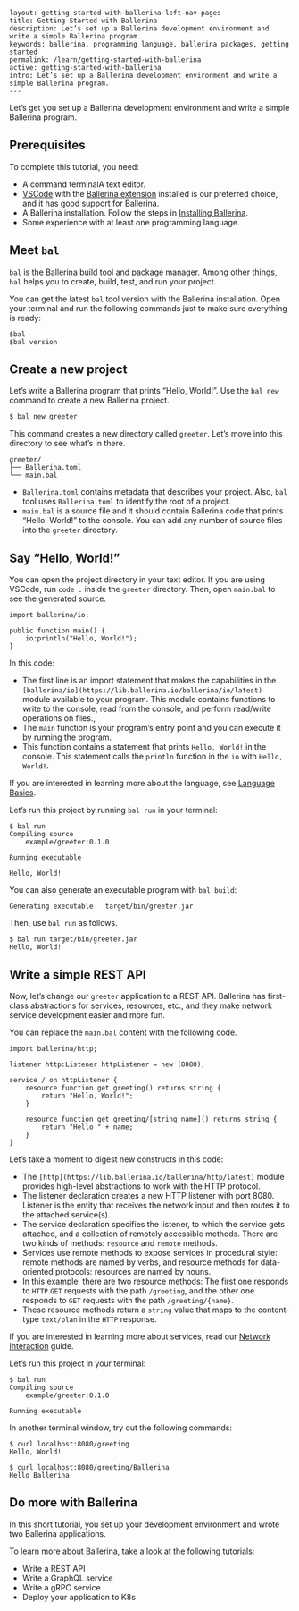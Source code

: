 ```
layout: getting-started-with-ballerina-left-nav-pages
title: Getting Started with Ballerina
description: Let’s set up a Ballerina development environment and write a simple Ballerina program.
keywords: ballerina, programming language, ballerina packages, getting started
permalink: /learn/getting-started-with-ballerina
active: getting-started-with-ballerina
intro: Let’s set up a Ballerina development environment and write a simple Ballerina program.
---
```

Let’s get you set up a Ballerina development environment and write a simple Ballerina program.

## Prerequisites

To complete this tutorial, you need:

- A command terminalA text editor.
- [VSCode](https://code.visualstudio.com/) with the [Ballerina extension](https://marketplace.visualstudio.com/items?itemName=WSO2.ballerina) installed is our preferred choice, and it has good support for Ballerina.
- A Ballerina installation. Follow the steps in [Installing Ballerina](https://ballerina.io/learn/installing-ballerina/setting-up-ballerina/).
- Some experience with at least one programming language. 

## Meet `bal`

`bal` is the Ballerina build tool and package manager. Among other things, `bal` helps you to create, build, test, and run your project. 

You can get the latest `bal` tool version with the Ballerina installation. Open your terminal and run the following commands just to make sure everything is ready:

```
$bal
$bal version
```

## Create a new project

Let’s write a Ballerina program that prints “Hello, World!”. Use the `bal new` command to create a new Ballerina project. 

```bash
$ bal new greeter
```

This command creates a new directory called `greeter`. Let’s move into this directory to see what’s in there. 

```
greeter/
├── Ballerina.toml
└── main.bal
```

- `Ballerina.toml` contains metadata that describes your project. Also, `bal` tool uses `Ballerina.toml` to identify the root of a project.
- `main.bal` is a source file and it should contain Ballerina code that prints “Hello, World!” to the console. You can add any number of source files into the `greeter` directory.

## Say “Hello, World!”

You can open the project directory in your text editor. If you are using VSCode, run `code .` inside the `greeter` directory. Then, open `main.bal` to see the generated source.

```ballerina
import ballerina/io;

public function main() {
    io:println("Hello, World!");
}
```

In this code:

- The first line is an import statement that makes the capabilities in the `[ballerina/io](https://lib.ballerina.io/ballerina/io/latest)` module available to your program. This module contains functions to write to the console, read from the console, and perform read/write operations on files.,
- The `main` function is your program’s entry point and you can execute it by running the program. 
- This function contains a statement that prints `Hello, World!` in the console. This statement calls the `println` function in the `io` with `Hello, World!`.

If you are interested in learning more about the language, see [Language Basics](https://ballerina.io/learn/language-basics/). 

Let’s run this project by running `bal run` in your terminal:

```
$ bal run
Compiling source
	example/greeter:0.1.0

Running executable

Hello, World!
```

You can also generate an executable program with `bal build`:

```$ bal buildCompiling source	sameera/greeter:0.1.0
Generating executable	target/bin/greeter.jar
```

Then, use `bal run` as follows.

```
$ bal run target/bin/greeter.jar
Hello, World!
```

## Write a simple REST API

Now, let’s change our `greeter` application to a REST API. Ballerina has first-class abstractions for services, resources, etc., and they make network service development easier and more fun. 

You can replace the `main.bal` content with the following code.

```
import ballerina/http;

listener http:Listener httpListener = new (8080);

service / on httpListener {
    resource function get greeting() returns string { 
        return "Hello, World!"; 
    }

    resource function get greeting/[string name]() returns string { 
        return "Hello " + name; 
    }
}
```

Let’s take a moment to digest new constructs in this code:

- The `[http](https://lib.ballerina.io/ballerina/http/latest)` module provides high-level abstractions to work with the HTTP protocol. 
- The listener declaration creates a new HTTP listener with port 8080. Listener is the entity that receives the network input and then routes it to the attached service(s).
- The service declaration specifies the listener, to which the service gets attached, and a collection of remotely accessible methods. There are two kinds of methods: `resource` and `remote` methods.
- Services use remote methods to expose services in procedural style: remote methods are named by verbs, and resource methods for data-oriented protocols: resources are named by nouns.
- In this example, there are two resource methods: The first one responds to `HTTP` `GET` requests with the path `/greeting`, and the other one responds to `GET` requests with the path `/greeting/{name}`.
- These resource methods return a `string` value that maps to the content-type `text/plan` in the `HTTP` response.



If you are interested in learning more about services, read our [Network Interaction](https://ballerina.io/learn/distinctive-language-features/network-interaction/) guide. 

Let’s run this project in your terminal:

```
$ bal run
Compiling source
	example/greeter:0.1.0

Running executable
```

In another terminal window, try out the following commands:

```
$ curl localhost:8080/greeting
Hello, World!

$ curl localhost:8080/greeting/Ballerina
Hello Ballerina
```

## Do more with Ballerina

In this short tutorial, you set up your development environment and wrote two Ballerina applications.

To learn more about Ballerina, take a look at the following tutorials:

- Write a REST API
- Write a GraphQL service 
- Write a gRPC service 
- Deploy your application to K8s